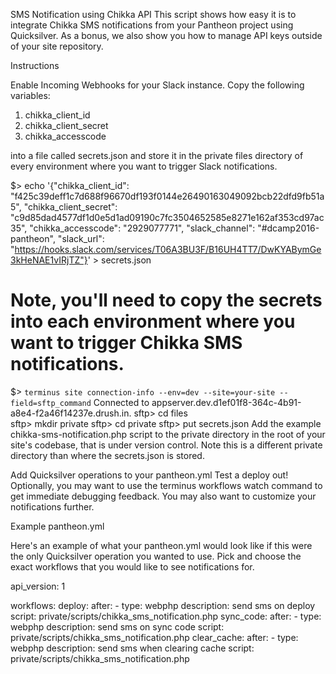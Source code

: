 SMS Notification using Chikka API
This script shows how easy it is to integrate Chikka SMS notifications from your Pantheon project using Quicksilver. As a bonus, we also show you how to manage API keys outside of your site repository.

Instructions

Enable Incoming Webhooks for your Slack instance.
Copy the following variables:

1. chikka_client_id
2. chikka_client_secret
3. chikka_accesscode

into a file called secrets.json and store it in the private files directory of every environment where you want to trigger Slack notifications.

  $> echo '{"chikka_client_id": "f425c39deff1c7d688f96670df193f0144e26490163049092bcb22dfd9fb51a5", "chikka_client_secret": "c9d85dad4577df1d0e5d1ad09190c7fc3504652585e8271e162af353cd97ac35", "chikka_accesscode": "2929077771", "slack_channel": "#dcamp2016-pantheon", "slack_url": "https://hooks.slack.com/services/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"}' > secrets.json
  # Note, you'll need to copy the secrets into each environment where you want to trigger Chikka SMS notifications.
  $> `terminus site connection-info --env=dev --site=your-site --field=sftp_command`
      Connected to appserver.dev.d1ef01f8-364c-4b91-a8e4-f2a46f14237e.drush.in.
  sftp> cd files  
  sftp> mkdir private
  sftp> cd private
  sftp> put secrets.json
Add the example chikka-sms-notification.php script to the private directory in the root of your site's codebase, that is under version control. Note this is a different private directory than where the secrets.json is stored.

Add Quicksilver operations to your pantheon.yml
Test a deploy out!
Optionally, you may want to use the terminus workflows watch command to get immediate debugging feedback. You may also want to customize your notifications further. 

Example pantheon.yml

Here's an example of what your pantheon.yml would look like if this were the only Quicksilver operation you wanted to use. Pick and choose the exact workflows that you would like to see notifications for.

api_version: 1

workflows:
  deploy:
    after:
        - type: webphp
          description: send sms on deploy
          script: private/scripts/chikka_sms_notification.php
  sync_code:
    after:
        - type: webphp
          description: send sms on sync code
          script: private/scripts/chikka_sms_notification.php
  clear_cache:
    after:
        - type: webphp
          description: send sms when clearing cache
          script: private/scripts/chikka_sms_notification.php
